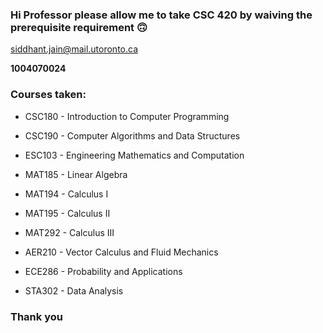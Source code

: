 ### Hi Professor please allow me to take CSC 420 by waiving the prerequisite requirement 🙃
<siddhant.jain@mail.utoronto.ca>

**1004070024**

### Courses taken:

- CSC180 - Introduction to Computer Programming
- CSC190 - Computer Algorithms and Data Structures
- ESC103 - Engineering Mathematics and Computation



- MAT185 - Linear Algebra
- MAT194 - Calculus I
- MAT195 - Calculus II
- MAT292 - Calculus III

- AER210 - Vector Calculus and Fluid Mechanics
- ECE286 - Probability and Applications
- STA302 - Data Analysis

### Thank you

 
